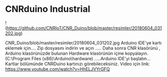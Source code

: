 ﻿# CNRduino Industrial

!(https://github.com/CNRIoT/CNR_Duino/blob/master/resimler/20180604_031202.jpg)

CNR_Duino/blob/master/resimler/20180604_031202.jpg
Arduino IDE'ye kartı eklemek için....
Zip dosyasını indirin ve açın .....
Daha sonra CNR klasörünü , Arduino klasörünüzde bulunan Hardware klasörünün içine kopyalayın. (C:\Program Files (x86)\Arduino\hardware)
.....Arduino IDE'yi başlatın... Kartlar bölümünde CNRDuino kartınızı görebileceksiniz.
Video için link: https://www.youtube.com/watch?v=HhELJVYrGFQ
